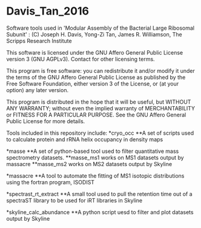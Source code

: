 # Davis_Tan_2016
Software tools used in 'Modular Assembly of the Bacterial Large Ribosomal Subunit' : (C) Joseph H. Davis, Yong-Zi Tan, James R. Williamson, The Scripps Research Institute

This software is licensed under the GNU Affero General Public License version 3 (GNU AGPLv3). Contact for other licensing terms.

This program is free software: you can redistribute it and/or modify it under the terms of the GNU Affero General Public License as published by the Free Software Foundation, either version 3 of the License, or (at your option) any later version.

This program is distributed in the hope that it will be useful, but WITHOUT ANY WARRANTY; without even the implied warranty of MERCHANTABILITY or FITNESS FOR A PARTICULAR PURPOSE. See the GNU Affero General Public License for more details.

Tools included in this repository include:
*cryo_occ
**A set of scripts used to calculate protein and rRNA helix occupancy in density maps

*masse
**A set of python-based tool used to filter quantitative mass spectrometry datasets.
**masse_ms1 works on MS1 datasets output by massacre
**masse_ms2 works on MS2 datasets output by Skyline

*massacre
**A tool to automate the fitting of MS1 isotopic distributions using the fortran program, ISODIST

*spectrast_rt_extract
**A small tool used to pull the retention time out of a spectraST library to be used for iRT libraries in Skyline

*skyline_calc_abundance
**A python script uesd to filter and plot datasets output by Skyline
